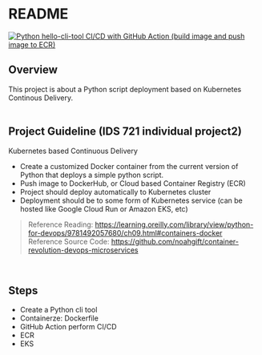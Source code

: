 # README
[![Python hello-cli-tool CI/CD with GitHub Action (build image and push image to ECR)](https://github.com/xzhnshng/ids-project2/actions/workflows/main.yml/badge.svg)](https://github.com/xzhnshng/ids-project2/actions/workflows/main.yml)


## Overview
This project is about a Python script deployment based on Kubernetes Continous Delivery.  <br/><br/>

## Project Guideline (IDS 721 individual project2)
Kubernetes based Continuous Delivery
- Create a customized Docker container from the current version of Python that deploys a simple python script.
- Push image to DockerHub, or Cloud based Container Registry (ECR)
- Project should deploy automatically to Kubernetes cluster
- Deployment should be to some form of Kubernetes service (can be hosted like Google Cloud Run or Amazon EKS, etc)
> Reference Reading:  https://learning.oreilly.com/library/view/python-for-devops/9781492057680/ch09.html#containers-docker </br>
> Reference Source Code: https://github.com/noahgift/container-revolution-devops-microservices

<br/>

## Steps
- Create a Python cli tool
- Containerze: Dockerfile
- GitHub Action perform CI/CD
- ECR
- EKS



